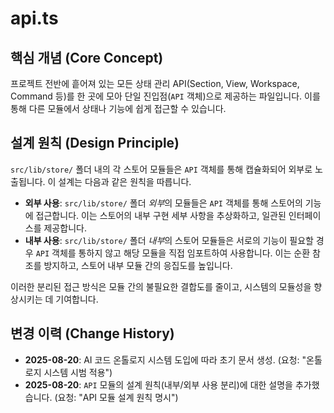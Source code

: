 # api.ts

## 핵심 개념 (Core Concept)
프로젝트 전반에 흩어져 있는 모든 상태 관리 API(Section, View, Workspace, Command 등)를 한 곳에 모아 단일 진입점(`API` 객체)으로 제공하는 파일입니다. 이를 통해 다른 모듈에서 상태나 기능에 쉽게 접근할 수 있습니다.

## 설계 원칙 (Design Principle)

`src/lib/store/` 폴더 내의 각 스토어 모듈들은 `API` 객체를 통해 캡슐화되어 외부로 노출됩니다. 이 설계는 다음과 같은 원칙을 따릅니다.

-   **외부 사용**: `src/lib/store/` 폴더 *외부*의 모듈들은 `API` 객체를 통해 스토어의 기능에 접근합니다. 이는 스토어의 내부 구현 세부 사항을 추상화하고, 일관된 인터페이스를 제공합니다.
-   **내부 사용**: `src/lib/store/` 폴더 *내부*의 스토어 모듈들은 서로의 기능이 필요할 경우 `API` 객체를 통하지 않고 해당 모듈을 직접 임포트하여 사용합니다. 이는 순환 참조를 방지하고, 스토어 내부 모듈 간의 응집도를 높입니다.

이러한 분리된 접근 방식은 모듈 간의 불필요한 결합도를 줄이고, 시스템의 모듈성을 향상시키는 데 기여합니다.

## 변경 이력 (Change History)
- **2025-08-20**: AI 코드 온톨로지 시스템 도입에 따라 초기 문서 생성. (요청: "온톨로지 시스템 시범 적용")
- **2025-08-20**: `API` 모듈의 설계 원칙(내부/외부 사용 분리)에 대한 설명을 추가했습니다. (요청: "API 모듈 설계 원칙 명시")
